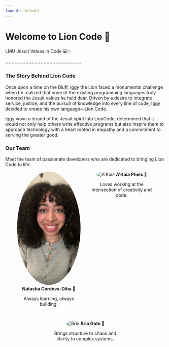 ```yaml
---
layout: default
---
```


# Welcome to Lion Code 🦁
LMU Jesuit Values in Code 💻✨

==========================
### The Story Behind Lion Code
Once upon a time on the Bluff, Iggy the Lion faced a monumental challenge when he realized that none of the existing programming languages truly honored the Jesuit values he held dear. Driven by a desire to integrate service, justice, and the pursuit of knowledge into every line of code, Iggy decided to create his own language—Lion Code. 

Iggy wove a strand of the Jesuit spirit into LionCode, determined that it would not only help others write effective programs but also inspire them to approach technology with a heart rooted in empathy and a commitment to serving the greater good.
 

### Our Team
Meet the team of passionate developers who are dedicated to bringing Lion Code to life:

<div style="display: flex; flex-wrap: wrap; justify-content: center; gap: 30px;">

  <div style="width: 200px; text-align: center;">
    <img src="images/natasha.jpg" alt="Natasha" style="width: 100%; border-radius: 50%;">
    <strong>Natasha Cordova-Diba 🌸</strong>
    <p>Always learning, always building.</p>
  </div>

  <div style="width: 200px; text-align: center;">
    <img src="images/a'kaia.jpg" alt="A'Kaia" style="width: 100%; border-radius: 50%;">
    <strong>A'Kaia Phels 🌼</strong>
    <p>Loves working at the intersection of creativity and code.</p>
  </div>

  <div style="width: 200px; text-align: center;">
    <img src="images/bria.jpg" alt="Bria" style="width: 100%; border-radius: 50%;">
    <strong>Bria Goto 🍁</strong>
    <p>Brings structure to chaos and clarity to complex systems.</p>
  </div>

</div>